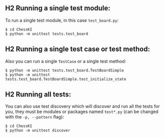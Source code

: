 ## H2 **Running a single test module:**

To run a single test module, in this case `test_board.py`:

    $ cd ChessKI
    $ python -m unittest tests.test_board

## H2 **Running a single test case or test method:**

Also you can run a single `TestCase` or a single test method:

    $ python -m unittest tests.test_board.TestBoardSimple
    $ python -m unittest tests.test_board.TestBoardSimple.test_initialize_state

## H2 **Running all tests:**

You can also use test discovery which will discover and run all the tests for you, they must be modules or packages named `test*.py` (can be changed with the `-p, --pattern` flag):

    $ cd ChessKI
    $ python -m unittest discover
